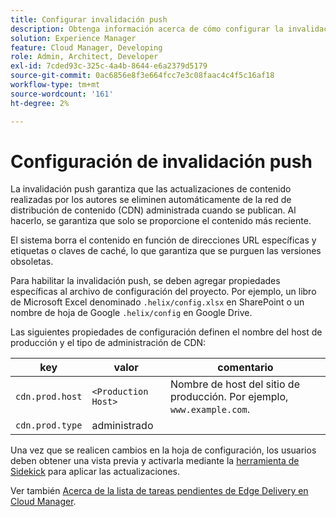 ```yaml
---
title: Configurar invalidación push
description: Obtenga información acerca de cómo configurar la invalidación push para crear su propia CDN de producción.
solution: Experience Manager
feature: Cloud Manager, Developing
role: Admin, Architect, Developer
exl-id: 7cded93c-325c-4a4b-8644-e6a2379d5179
source-git-commit: 0ac6856e8f3e664fcc7e3c08faac4c4f5c16af18
workflow-type: tm+mt
source-wordcount: '161'
ht-degree: 2%

---
```


# Configuración de invalidación push

La invalidación push garantiza que las actualizaciones de contenido realizadas por los autores se eliminen automáticamente de la red de distribución de contenido (CDN) administrada cuando se publican. Al hacerlo, se garantiza que solo se proporcione el contenido más reciente.

El sistema borra el contenido en función de direcciones URL específicas y etiquetas o claves de caché, lo que garantiza que se purguen las versiones obsoletas.

Para habilitar la invalidación push, se deben agregar propiedades específicas al archivo de configuración del proyecto. Por ejemplo, un libro de Microsoft Excel denominado `.helix/config.xlsx` en SharePoint o un nombre de hoja de Google `.helix/config` en Google Drive.

Las siguientes propiedades de configuración definen el nombre del host de producción y el tipo de administración de CDN:

| key | valor | comentario |
| --- | --- | --- |
| `cdn.prod.host` | `<Production Host>` | Nombre de host del sitio de producción. Por ejemplo, `www.example.com`. |
| `cdn.prod.type` | administrado |   |

Una vez que se realicen cambios en la hoja de configuración, los usuarios deben obtener una vista previa y activarla mediante la [herramienta de Sidekick](/help/edge/docs/sidekick.md) para aplicar las actualizaciones.

Ver también [Acerca de la lista de tareas pendientes de Edge Delivery en Cloud Manager](/help/implementing/cloud-manager/edge-delivery/introduction-to-edge-delivery-services.md#ed-todo-list).
